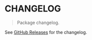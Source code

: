 # CHANGELOG

> Package changelog.

See [GitHub Releases](https://github.com/stdlib-js/stats-base-dists-gumbel-cdf/releases) for the changelog.
